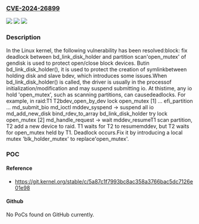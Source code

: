 ### [CVE-2024-26899](https://cve.mitre.org/cgi-bin/cvename.cgi?name=CVE-2024-26899)
![](https://img.shields.io/static/v1?label=Product&message=Linux&color=blue)
![](https://img.shields.io/static/v1?label=Version&message=1b0a2d950ee2%3C%201e5c5b0abaee%20&color=brighgreen)
![](https://img.shields.io/static/v1?label=Vulnerability&message=n%2Fa&color=brighgreen)

### Description

In the Linux kernel, the following vulnerability has been resolved:block: fix deadlock between bd_link_disk_holder and partition scan'open_mutex' of gendisk is used to protect open/close block devices. Butin bd_link_disk_holder(), it is used to protect the creation of symlinkbetween holding disk and slave bdev, which introduces some issues.When bd_link_disk_holder() is called, the driver is usually in the processof initialization/modification and may suspend submitting io. At thistime, any io hold 'open_mutex', such as scanning partitions, can causedeadlocks. For example, in raid:T1                              T2bdev_open_by_dev lock open_mutex [1] ...  efi_partition  ...   md_submit_bio				md_ioctl mddev_syspend				  -> suspend all io				 md_add_new_disk				  bind_rdev_to_array				   bd_link_disk_holder				    try lock open_mutex [2]    md_handle_request     -> wait mddev_resumeT1 scan partition, T2 add a new device to raid. T1 waits for T2 to resumemddev, but T2 waits for open_mutex held by T1. Deadlock occurs.Fix it by introducing a local mutex 'blk_holder_mutex' to replace'open_mutex'.

### POC

#### Reference
- https://git.kernel.org/stable/c/5a87c1f7993bc8ac358a3766bac5dc7126e01e98

#### Github
No PoCs found on GitHub currently.

